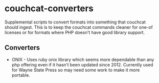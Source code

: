 # couchcat-converters

Supplemental scripts to convert formats into something that couchcat should ingest. This is to keep the couchcat commands cleaner for one-of licenses or for formats where PHP doesn't have good library support.

## Converters

- ONIX - Uses ruby onix library which seems more dependable than any php offering even if it hasn't been updated since 2012. Currently used for Wayne State Press so may need some work to make it more portable.
